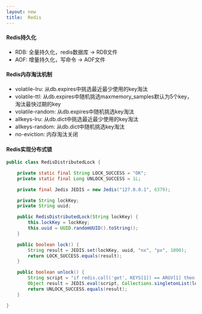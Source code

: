 ```yaml
---
layout: new
title:  Redis
---
```


#### Redis持久化

* RDB: 全量持久化，redis数据库 -> RDB文件
* AOF: 增量持久化，写命令 -> AOF文件

#### Redis内存淘汰机制

* volatile-lru: 从db.expires中挑选最近最少使用的key淘汰
* volatile-ttl: 从db.expires中随机挑选maxmemory_samples默认为5个key，淘汰最快过期的key
* volatile-random: 从db.expires中随机挑选key淘汰
* allkeys-lru: 从db.dict中挑选最近最少使用的key淘汰
* allkeys-random: 从db.dict中随机挑选key淘汰
* no-eviction: 内存淘汰关闭

#### Redis实现分布式锁

```java
public class RedisDistributedLock {

    private static final String LOCK_SUCCESS = "OK";
    private static final Long UNLOCK_SUCCESS = 1L;

    private final Jedis JEDIS = new Jedis("127.0.0.1", 6379);

    private String lockKey;
    private String uuid;

    public RedisDistributedLock(String lockKey) {
        this.lockKey = lockKey;
        this.uuid = UUID.randomUUID().toString();
    }

    public boolean lock() {
        String result = JEDIS.set(lockKey, uuid, "nx", "px", 1000);
        return LOCK_SUCCESS.equals(result);
    }

    public boolean unlock() {
        String script = "if redis.call('get', KEYS[1]) == ARGV[1] then return redis.call('del', KEYS[1]) else return 0 end";
        Object result = JEDIS.eval(script, Collections.singletonList(lockKey), Collections.singletonList(uuid));
        return UNLOCK_SUCCESS.equals(result);
    }

}
```
